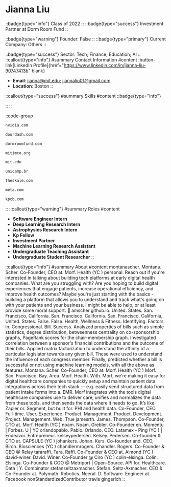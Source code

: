 # Jianna Liu
::badge{type="info"}
Class of 2022
::
::badge{type="success"}
Investment Partner at Dorm Room Fund
::

::badge{type="warning"}
Founder: False
::
::badge{type="primary"}
Current Company: Others
::

::badge{type="success"}
Sector: Tech; Finance; Education; AI
::
::callout{type="info"}
#summary
Contact Information
#content
:button-link[LinkedIn Profile]{href="https://www.linkedin.com/in/jianna-liu-90747413b" blank}
- **Email**: jianna@mit.edu; jiannaliu01@gmail.com
- **Location**: Boston
::

::callout{type="success"}
#summary
Skills
#content
::badge{type="info"}

::
::

::code-group
```bash [NVIDIA]
nvidia.com
```
```bash [DoorDash]
doordash.com
```
```bash [Dorm Room Fund]
dormroomfund.com
```
```bash [MITIMCo]
mitimco.org
```
```bash [Massachusetts Institute of Technology]
mit.edu
```
```bash [Unicamp]
unicamp.br
```
```bash [Skale Education]
theskale.com
```
```bash [Meta]
meta.com
```
```bash [Kleiner Perkins Caufield & Byers]
kpcb.com
```
::
::callout{type="warning"}
#summary
Roles
#content
- **Software Engineer Intern**
- **Deep Learning Research Intern**
- **Astrophysics Research Intern**
- **Kp Fellow**
- **Investment Partner**
- **Machine Learning Research Assistant**
- **Undergraduate Teaching Assistant**
- **Undergraduate Student Researcher**
::

::callout{type="info"}
#summary
About
#content
montanascher. Montana. Scher. Co-Founder, CEO at. Morf. Health (YC ) personal. Reach out if you're interested in talking about building tech platforms at early digital health companies. What are you struggling with? Are you hoping to build digital experiences that engage patients, increase operational efficiency, and improve health outcomes? Maybe you're just starting with the basics - building a platform that allows you to understand and track what's going on with your patients and your business. I might be able to help, or at least provide some moral support. 💪 amscher.github.io. United. States. San. Francisco, California. San. Francisco. California. San. Francisco, California, United. States. False. False. Health, Wellness & Fitness. Identifying. Factors in. Congressional. Bill. Success. Analyzed properties of bills such as simple statistics, degree distribution, betweenness centrality on co-sponsorship graphs, PageRank scores for the chair-membership graph. Investigated correlation between a sponsor's financial contributions and the outcome of their bills. Applied matrix factorization to understand the affinity of a particular legislator towards any given bill. These were used to understand the influence of each congress member. Finally, predicted whether a bill is successful or not using machine learning models, with all the above as features. Montana. Scher. Co-Founder, CEO at. Morf. Health (YC ) Morf. San. Francisco. Bay. Area. Morf. Health. With. Morf, we're making it easy for digital healthcare companies to quickly setup and maintain patient data integrations across their tech stack — e.g. easily send structured data from patient intake forms into a. EMR. Morf integrates with the tools digital healthcare companies use to deliver care, unifies and normalizes the data from these tools, and then sends the data where it needs to go. It’s like. Zapier or. Segment, but built for. PHI and health data. Co-Founder, CEO. Full-time. User. Experience. Product. Management. Product. Development. Project. Management. Web. True jamesrth. James. Thompson. Co-Founder, CTO at. Morf. Health (YC ) noam. Noam. Grebler. Co-Founder en. Momentu | Forbes. U | YC orlandopablo. Pablo. Orlando. CEO. Latamex - Ping (YC ) | Endeavor. Entrepreneur. kelseypedersen. Kelsey. Pedersen. Co-founder & CTO at. CAPSULE (YC ) johankers. Johan. Kers. Co-founder and. CEO, Birch. Biosciences (YC ) chandlermrogers. Chandler. Rogers. Co-Founder & CEO @ Relay tararaffi. Tara. Raffi. Co-Founder & CEO at. Almond (YC ) david-winer. David. Winer. Co-Founder @ Ciro (YC ) colin-elsinga. Colin. Elsinga. Co-Founder & COO @ Metriport | Open-Source. API for. Healthcare. Data | Y. Combinator stefanseltzaxmacher. Stefan. Seltz-Axmacher. CEO & Co-Founder at. Polymath. Robotics. Neeral. D. Software. Engineer at. Facebook nonStandardizedContributor travis gingerich
::
